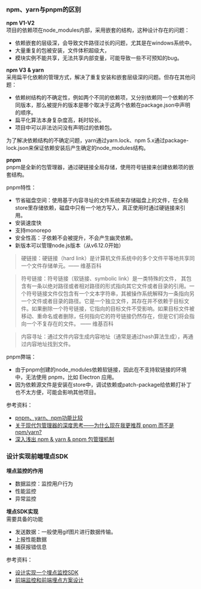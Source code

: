 
### npm、yarn与pnpm的区别

**npm V1-V2**  
项目的依赖项在node_modules内部，采用嵌套的结构，这种设计存在的问题：
- 依赖嵌套的层级深，会导致文件路径过长的问题，尤其是在windows系统中。
- 大量重复的包被安装，文件体积超级大，
- 模块实例不能共享，无法共享内部变量，可能导致一些不可预知的bug。

**npm V3 & yarn**  
采用扁平化依赖的管理方式，解决了重复安装和嵌套层级深的问题。但存在其他问题：
- 依赖树结构的不确定性，例如两个不同的依赖项，又分别依赖同一个依赖的不同版本，那么被提升的版本是哪个取决于这两个依赖在package.json中声明的顺序。
- 扁平化算法本身复杂度高，耗时较长。
- 项目中可以非法访问没有声明过的依赖包。

为了解决依赖结构的不确定问题，yarn通过yarn.lock、npm 5.x通过package-lock.json来保证依赖安装后产生确定的node_modules结构。

**pnpm**  
pnpm是全新的包管理器，通过硬链接全局存储，使用符号链接来创建依赖项的嵌套结构。

pnpm特性：
- 节省磁盘空间：使用基于内容寻址的文件系统来存储磁盘上的文件，在全局store里存储依赖，磁盘中只有一个地方写入，真正使用时通过硬链接来引用。
- 安装速度快
- 支持monorepo
- 安全性高：子依赖不会被提升，不会产生幽灵依赖。
- 新版本可以管理node.js版本（从v6.12.0开始）

> 硬链接：硬链接（hard link）是计算机文件系统中的多个文件平等地共享同一个文件存储单元。—— 维基百科

> 符号链接：符号链接（软链接、symbolic link）是一类特殊的文件， 其包含有一条以绝对路径或者相对路径的形式指向其它文件或者目录的引用。一个符号链接文件仅包含有一个文本字符串，其被操作系统解释为一条指向另一个文件或者目录的路径。它是一个独立文件，其存在并不依赖于目标文件。如果删除一个符号链接，它指向的目标文件不受影响。如果目标文件被移动、重命名或者删除，任何指向它的符号链接仍然存在，但是它们将会指向一个不复存在的文件。 —— 维基百科

> 内容寻址：通过文件内容生成内容地址（通常是通过hash算法生成），再通过内容地址找到文件。

pnpm弊端：
- 由于pnpm创建的node_modules依赖软链接，因此在不支持软链接的环境中，无法使用 pnpm，比如 Electron 应用。
- 因为依赖源文件是安装在store中，调试依赖或patch-package给依赖打补丁也不太方便，可能会影响其他项目。

参考资料：
- [pnpm、yarn、npm功能比较](https://pnpm.io/zh/next/feature-comparison)
- [关于现代包管理器的深度思考——为什么现在我更推荐 pnpm 而不是 npm/yarn?](https://juejin.cn/post/6932046455733485575)
- [深入浅出 npm & yarn & pnpm 包管理机制](https://juejin.cn/post/7104088592426729480)


### 设计实现前端埋点SDK
**埋点监控的作用**  
- 数据监控：监控用户行为
- 性能监控
- 异常监控

**埋点SDK实现**  
需要具备的功能
- 发送数据：一般使用gif图片进行数据传输。
- 上报性能数据
- 捕获报错信息

参考资料：
- [设计实现一个埋点监控SDK](https://juejin.cn/post/7085679511290773534)
- [前端监控和前端埋点方案设计](https://juejin.cn/post/6844903650603565063)